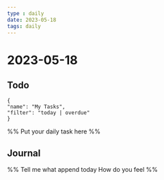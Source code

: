 ```yaml
---
type : daily
date: 2023-05-18
tags: daily
---
```


# 2023-05-18

## Todo
```todoist
{
"name": "My Tasks",
"filter": "today | overdue"
}
```
%%
Put your daily task here
%%


## Journal 
%%
Tell me what append today
How do you feel
%%